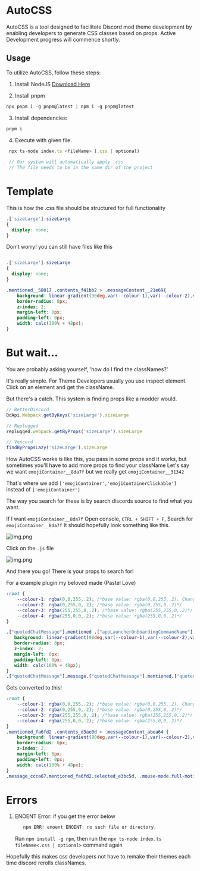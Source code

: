 # AutoCSS

AutoCSS is a tool designed to facilitate Discord mod theme development by enabling developers to generate CSS classes based on props. 
Active Development progress will commence shortly.

## Usage

To utilize AutoCSS, follow these steps:

1. Install NodeJS
[Download Here](https://nodejs.org/en/download)

2. Install pnpm
```javascript
npx pnpm i -g pnpm@latest | npm i -g pnpm@latest
```

3. Install dependencies:
```javascript
pnpm i
```
4. Execute with given file.
```javascript
 npx ts-node index.ts <fileName> (.css | optional)
    
 // Our system will automatically apply .css 
 // The file needs to be in the same dir of the project
```

# Template
This is how the .css file should be structured for full functionality

```css
.['sizeLarge'].sizeLarge 
{
  display: none;
}
```

Don't worry! you can still have files like this
```css

.['sizeLarge'].sizeLarge
{
  display: none;
}

.mentioned__58017 .contents_f41bb2 > .messageContent__21e69{
    background: linear-gradient(90deg,var(--colour-1),var(--colour-2),var(--colour-3),var(--colour-4));;
    border-radius: 8px;
    z-index: 2;
    margin-left: 0px;
    padding-left: 0px;
    width: calc(100% + 48px);
}
```

# But wait... 
You are probably asking yourself, 'how do I find the classNames?'

It's really simple. For Theme Developers usually you use inspect element.
Click on an element and get the className.

But there's a catch. This system is finding props like a modder would.
```javascript
// BetterDiscord
BdApi.Webpack.getByKeys('sizeLarge').sizeLarge

// Replugged
replugged.webpack.getByProps('sizeLarge').sizeLarge

// Vencord
findByPropsLazy('sizeLarge').sizeLarge
```

How AutoCSS works is like this, you pass in some props and it works, but 
sometimes you'll have to add more props to find your className
Let's say we want `emojiContainer__8da7f` but we really get `emojiContainer__31342`

That's where we add `['emojiContainer','emojiContainerClickable']` instead of
`['emojiContainer']`

The way you search for these is by search discords source to find what you want.

If I want `emojiContainer__8da7f` Open console, `CTRL + SHIFT + F`, Search for `emojiContainer__8da7f`
It should hopefully look something like this.

![img.png](imgs/consoleShowClassNameLocation.png)

Click on the `.js` file

![img.png](imgs/showExports.png)

And there you go! There is your props to search for!

For a example plugin my beloved made (Pastel Love)
```css
:root {
    --colour-1: rgba(0,0,255,.2); /*base value: rgba(0,0,255,.2). Change the .2 to change the opacity.*/
    --colour-2: rgba(0,255,0,.2); /*base value: rgba(0,255,0,.2)*/
    --colour-3: rgba(255,255,0,.2); /*base value: rgba(255,255,0,.2)*/
    --colour-4: rgba(255,0,0,.2); /*base value: rgba(255,0,0,.2)*/
}

.["quotedChatMessage"].mentioned .["appLauncherOnboardingCommandName"].contents > .["appLauncherOnboardingCommandName"].messageContent {
   background: linear-gradient(90deg,var(--colour-1),var(--colour-2),var(--colour-3),var(--colour-4));;
   border-radius: 8px;
   z-index: 2;
   margin-left: 0px;
   padding-left: 0px;
   width: calc(100% + 48px);
}
.["quotedChatMessage"].message.["quotedChatMessage"].mentioned.["quotedChatMessage"].selected, .mouse-mode.full-motion .["quotedChatMessage"].mentioned:hover, ["quotedChatMessage"].mentioned {background: transparent!important;}
```
Gets converted to this!
```css
:root {
    --colour-1: rgba(0,0,255,.2); /*base value: rgba(0,0,255,.2). Change the .2 to change the opacity.*/
    --colour-2: rgba(0,255,0,.2); /*base value: rgba(0,255,0,.2)*/
    --colour-3: rgba(255,255,0,.2); /*base value: rgba(255,255,0,.2)*/
    --colour-4: rgba(255,0,0,.2); /*base value: rgba(255,0,0,.2)*/
}
.mentioned_fa6fd2 .contents_d3ae0d > .messageContent_abea64 {
    background: linear-gradient(90deg,var(--colour-1),var(--colour-2),var(--colour-3),var(--colour-4));
    border-radius: 8px;
    z-index: 2;
    margin-left: 0px;
    padding-left: 0px;
    width: calc(100% + 48px);
}
.message_ccca67.mentioned_fa6fd2.selected_e3bc5d, .mouse-mode.full-motion .mentioned_fa6fd2:hover, mentioned_fa6fd2 {background: transparent!important;}
```

# Errors

1. ENOENT Error:
   if you get the error below
   ```javascript
      npm ERR! enoent ENOENT: no such file or directory,
   ```
   Run `npm install -g npm`, then run the `npx ts-node index.ts fileName<.css | optional>` command again 


Hopefully this makes css developers not have to remake their themes each time discord
rerolls classNames.

